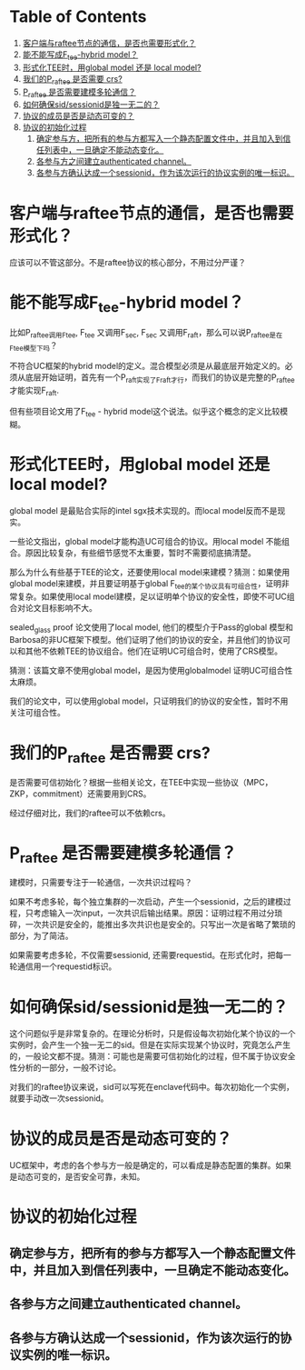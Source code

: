 
# Table of Contents

1.  [客户端与raftee节点的通信，是否也需要形式化？](#org8b90823)
2.  [能不能写成F<sub>tee</sub>-hybrid model？](#org6fc9a8a)
3.  [形式化TEE时，用global model 还是 local model?](#org1ab8375)
4.  [我们的P<sub>raftee</sub> 是否需要 crs?](#org194eb1b)
5.  [P<sub>raftee</sub> 是否需要建模多轮通信？](#orgc395fe6)
6.  [如何确保sid/sessionid是独一无二的？](#org4b9f167)
7.  [协议的成员是否是动态可变的？](#org7d9c150)
8.  [协议的初始化过程](#org0b9b868)
    1.  [确定参与方，把所有的参与方都写入一个静态配置文件中，并且加入到信任列表中，一旦确定不能动态变化。](#org0b700fd)
    2.  [各参与方之间建立authenticated channel。](#org22e2d75)
    3.  [各参与方确认达成一个sessionid，作为该次运行的协议实例的唯一标识。](#org6f8b9e1)


<a id="org8b90823"></a>

# 客户端与raftee节点的通信，是否也需要形式化？

应该可以不管这部分。不是raftee协议的核心部分，不用过分严谨？


<a id="org6fc9a8a"></a>

# 能不能写成F<sub>tee</sub>-hybrid model？

比如P<sub>raftee调用F</sub><sub>tee</sub>, F<sub>tee</sub> 又调用F<sub>sec</sub>, F<sub>sec</sub> 又调用F<sub>raft</sub>，那么可以说P<sub>raftee是在F</sub><sub>tee模型下吗</sub>？

不符合UC框架的hybrid model的定义。混合模型必须是从最底层开始定义的。必须从底层开始证明，首先有一个P<sub>raft实现了F</sub><sub>raft才行</sub>，而我们的协议是完整的P<sub>raftee</sub> 才能实现F<sub>raft</sub>.

但有些项目论文用了F<sub>tee</sub> - hybrid model这个说法。似乎这个概念的定义比较模糊。


<a id="org1ab8375"></a>

# 形式化TEE时，用global model 还是 local model?

global model 是最贴合实际的intel sgx技术实现的。而local model反而不是现实。

一些论文指出，global model才能构造UC可组合的协议。用local model 不能组合。原因比较复杂，有些细节感觉不太重要，暂时不需要彻底搞清楚。

那么为什么有些基于TEE的论文，还要使用local model来建模？猜测：如果使用global model来建模，并且要证明基于global F<sub>tee的某个协议具有可组合性</sub>，证明非常复杂。如果使用local model建模，足以证明单个协议的安全性，即使不可UC组合对论文目标影响不大。

sealed<sub>glass</sub> proof 论文使用了local model, 他们的模型介于Pass的global 模型和 Barbosa的非UC框架下模型。他们证明了他们的协议的安全，并且他们的协议可以和其他不依赖TEE的协议组合。他们在证明UC可组合时，使用了CRS模型。

猜测：该篇文章不使用global model，是因为使用globalmodel 证明UC可组合性太麻烦。

我们的论文中，可以使用global model，只证明我们的协议的安全性，暂时不用关注可组合性。


<a id="org194eb1b"></a>

# 我们的P<sub>raftee</sub> 是否需要 crs?

是否需要可信初始化？根据一些相关论文，在TEE中实现一些协议（MPC，ZKP，commitment）还需要用到CRS。

经过仔细对比，我们的raftee可以不依赖crs。


<a id="orgc395fe6"></a>

# P<sub>raftee</sub> 是否需要建模多轮通信？

建模时，只需要专注于一轮通信，一次共识过程吗？

如果不考虑多轮，每个独立集群的一次启动，产生一个sessionid，之后的建模过程，只考虑输入一次input，一次共识后输出结果。原因：证明过程不用过分琐碎，一次共识是安全的，能推出多次共识也是安全的。只写出一次是省略了繁琐的部分，为了简洁。

如果需要考虑多轮，不仅需要sessionid, 还需要requestid。在形式化时，把每一轮通信用一个requestid标识。


<a id="org4b9f167"></a>

# 如何确保sid/sessionid是独一无二的？

这个问题似乎是非常复杂的。在理论分析时，只是假设每次初始化某个协议的一个实例时，会产生一个独一无二的sid。但是在实际实现某个协议时，究竟怎么产生的，一般论文都不提。猜测：可能也是需要可信初始化的过程，但不属于协议安全性分析的一部分，一般不讨论。

对我们的raftee协议来说，sid可以写死在enclave代码中。每次初始化一个实例，就要手动改一次sessionid。


<a id="org7d9c150"></a>

# 协议的成员是否是动态可变的？

UC框架中，考虑的各个参与方一般是确定的，可以看成是静态配置的集群。如果是动态可变的，是否安全可靠，未知。


<a id="org0b9b868"></a>

# 协议的初始化过程


<a id="org0b700fd"></a>

## 确定参与方，把所有的参与方都写入一个静态配置文件中，并且加入到信任列表中，一旦确定不能动态变化。


<a id="org22e2d75"></a>

## 各参与方之间建立authenticated channel。


<a id="org6f8b9e1"></a>

## 各参与方确认达成一个sessionid，作为该次运行的协议实例的唯一标识。


